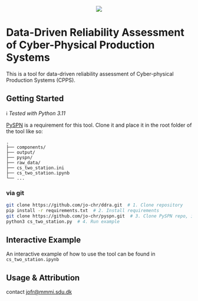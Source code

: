 <p align="center">
    <img src="https://img.shields.io/github/last-commit/jo-chr/ddra?color=blue">
</p>

# Data-Driven Reliability Assessment of Cyber-Physical Production Systems

This is a tool for data-driven reliability assessment of Cyber-physical Production Systems (CPPS).

## Getting Started

:information_source: *Tested with Python 3.11*

[PySPN](https://github.com/jo-chr/pyspn.git) is a requirement for this tool. Clone it and place it in the root folder of the tool like so:
```
.
├── components/
├── output/
├── pyspn/
├── raw_data/
├── cs_two_station.ini
├── cs_two_station.ipynb
└── ...
```

### via git

```bash
git clone https://github.com/jo-chr/ddra.git  # 1. Clone repository
pip install -r requirements.txt  # 2. Install requirements
git clone https://github.com/jo-chr/pyspn.git  # 3. Clone PySPN repo, install its requirments, and place it in this folder
python3 cs_two_station.py  # 4. Run example
```

## Interactive Example

An interactive example of how to use the tool can be found in `cs_two_station.ipynb`

## Usage & Attribution

contact jofr@mmmi.sdu.dk


 
